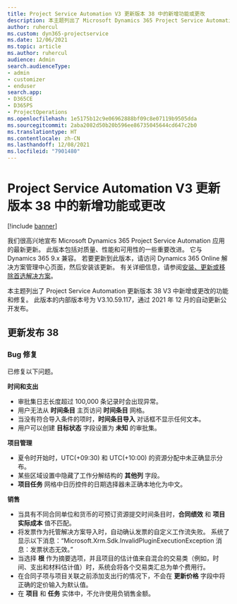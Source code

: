 ```yaml
---
title: Project Service Automation V3 更新版本 38 中的新增功能或更改
description: 本主题列出了 Microsoft Dynamics 365 Project Service Automation 更新发行版 38, V3 中的功能和修补程序。
author: ruhercul
ms.custom: dyn365-projectservice
ms.date: 12/06/2021
ms.topic: article
ms.author: ruhercul
audience: Admin
search.audienceType:
- admin
- customizer
- enduser
search.app:
- D365CE
- D365PS
- ProjectOperations
ms.openlocfilehash: 1e5175b12c9e06962888bf09c8e07119b9505dda
ms.sourcegitcommit: 2aba2082d50b20b596ee86735045644cd647c2b0
ms.translationtype: HT
ms.contentlocale: zh-CN
ms.lasthandoff: 12/08/2021
ms.locfileid: "7901480"
---
```

# <a name="whats-new-or-changed-in-project-service-automation-update-release-38-v3"></a>Project Service Automation V3 更新版本 38 中的新增功能或更改

[!include [banner](../includes/psa-now-project-operations.md)]

我们很高兴地宣布 Microsoft Dynamics 365 Project Service Automation 应用的最新更新。 此版本包括对质量、性能和可用性的一些重要改进。 它与 Dynamics 365 9.x 兼容。 若要更新到此版本，请访问 Dynamics 365 Online 解决方案管理中心页面，然后安装该更新。 有关详细信息，请参阅[安装、更新或移除首选解决方案](/power-platform/admin/install-remove-preferred-solution)。

本主题列出了 Project Service Automation 更新版本 38 V3 中新增或更改的功能和修复。 此版本的内部版本号为 V3.10.59.117，通过 2021 年 12 月的自动更新公开发布。

## <a name="update-release-38"></a>更新发布 38

### <a name="bug-fixes"></a>Bug 修复

已修复以下问题。

**时间和支出**

- 审批集日志长度超过 100,000 条记录时会出现异常。
- 用户无法从 **时间条目** 主页访问 **时间条目** 网格。
- 当没有符合导入条件的项时，**时间条目导入** 对话框不显示任何文本。
- 用户可以创建 **目标状态** 字段设置为 **未知** 的审批集。

**项目管理**

- 夏令时开始时，UTC(+09:30) 和 UTC(+10:00) 的资源分配中未正确显示分布。
- 某些区域设置中隐藏了工作分解结构的 **其他列** 字段。
- **项目任务** 网格中日历控件的日期选择器未正确本地化为中文。

**销售**

- 当具有不同合同单位和货币的可预订资源提交时间条目时，**合同绩效** 和 **项目实际成本** 值不匹配。
- 将发票作为托管解决方案导入时，自动确认发票的自定义工作流失败。 系统了显示以下消息：“Microsoft.Xrm.Sdk.InvalidPluginExecutionException 消息：发票状态无效。”
- 当选择 **根** 作为摘要选项，并且项目的估计值来自混合的交易类（例如，时间、支出和材料估计值）时，系统会将各个交易类汇总为单个费用行。
- 在合同子项与项目关联之前添加支出行的情况下，不会在 **更新价格** 字段中将正确的定价输入为默认值。
- 在 **项目** 和 **任务** 实体中，不允许使用负销售金额。
